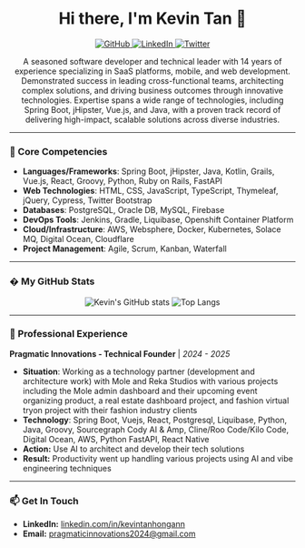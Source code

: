 <h1 align="center">Hi there, I'm Kevin Tan 👋</h1>
<p align="center">
  <a href="https://github.com/kevintanhongann">
    <img src="https://img.shields.io/badge/github-%23121011.svg?style=for-the-badge&logo=github&logoColor=white" alt="GitHub">
  </a>
  <a href="https://www.linkedin.com/in/kevintanhongann/">
    <img src="https://img.shields.io/badge/linkedin-%230077B5.svg?style=for-the-badge&logo=linkedin&logoColor=white" alt="LinkedIn">
  </a>
  <a href="https://twitter.com/s1lv3rd3m0n">
    <img src="https://img.shields.io/badge/twitter-%231DA1F2.svg?style=for-the-badge&logo=twitter&logoColor=white" alt="Twitter">
  </a>
</p>

<p align="center">
  A seasoned software developer and technical leader with 14 years of experience specializing in SaaS platforms, mobile, and web development. Demonstrated success in leading cross-functional teams, architecting complex solutions, and driving business outcomes through innovative technologies. Expertise spans a wide range of technologies, including Spring Boot, jHipster, Vue.js, and Java, with a proven track record of delivering high-impact, scalable solutions across diverse industries.
</p>

---

### 🚀 Core Competencies

- **Languages/Frameworks**: Spring Boot, jHipster, Java, Kotlin, Grails, Vue.js, React, Groovy, Python, Ruby on Rails, FastAPI  
- **Web Technologies**: HTML, CSS, JavaScript, TypeScript, Thymeleaf, jQuery, Cypress, Twitter Bootstrap  
- **Databases**: PostgreSQL, Oracle DB, MySQL, Firebase  
- **DevOps Tools**: Jenkins, Gradle, Liquibase, Openshift Container Platform  
- **Cloud/Infrastructure**: AWS, Websphere, Docker, Kubernetes, Solace MQ, Digital Ocean, Cloudflare  
- **Project Management**: Agile, Scrum, Kanban, Waterfall

---

### � My GitHub Stats

<p align="center">
  <img src="https://github-readme-stats.vercel.app/api?username=kevintanhongann&show_icons=true&theme=radical" alt="Kevin's GitHub stats" />
  <img src="https://github-readme-stats.vercel.app/api/top-langs/?username=kevintanhongann&layout=compact&theme=radical" alt="Top Langs" />
</p>

---

### 💼 Professional Experience

**Pragmatic Innovations - Technical Founder** | _2024 - 2025_
- **Situation**: Working as a technology partner (development and architecture work) with Mole and Reka Studios with various projects including the Mole admin dashboard and their upcoming event organizing product, a real estate dashboard project, and fashion virtual tryon project with their fashion industry clients  
- **Technology**: Spring Boot, Vuejs, React, Postgresql, Liquibase, Python, Java, Groovy, Sourcegraph Cody AI & Amp, Cline/Roo Code/Kilo Code, Digital Ocean, AWS, Python FastAPI, React Native  
- **Action:** Use AI to architect and develop their tech solutions   
- **Result:** Productivity went up handling various projects using AI and vibe engineering techniques

---

### 📫 Get In Touch

- **LinkedIn:** [linkedin.com/in/kevintanhongann](https://www.linkedin.com/in/kevintanhongann/)
- **Email:** [pragmaticinnovations2024@gmail.com](mailto:pragmaticinnovations2024@email.com)
